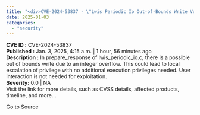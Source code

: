 ```yaml
---
title: "<div>CVE-2024-53837 - \"Lwis Periodic Io Out-of-Bounds Write Vulnerability\"</div>"
date: 2025-01-03
categories: 
  - "security"
---
```


**CVE ID :** CVE-2024-53837  
**Published :** Jan. 3, 2025, 4:15 a.m. | 1 hour, 56 minutes ago  
**Description :** In prepare\_response of lwis\_periodic\_io.c, there is a possible out of bounds write due to an integer overflow. This could lead to local escalation of privilege with no additional execution privileges needed. User interaction is not needed for exploitation.  
**Severity:** 0.0 | NA  
Visit the link for more details, such as CVSS details, affected products, timeline, and more...

Go to Source
